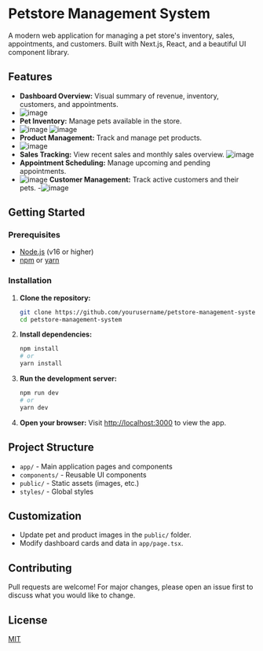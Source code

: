# Petstore Management System

A modern web application for managing a pet store's inventory, sales, appointments, and customers. Built with Next.js, React, and a beautiful UI component library.

## Features

- **Dashboard Overview:** Visual summary of revenue, inventory, customers, and appointments.
- ![image](https://github.com/user-attachments/assets/5993a8bb-7008-463a-8291-d32111799bb0)
- **Pet Inventory:** Manage pets available in the store.
- ![image](https://github.com/user-attachments/assets/bc784116-0739-447d-8463-15b7839d33c5)
  ![image](https://github.com/user-attachments/assets/0edc977e-28ca-415d-a045-a44e4abc7933)
- **Product Management:** Track and manage pet products.
- ![image](https://github.com/user-attachments/assets/4993eab1-d0ba-43c1-bf54-4431568f8cbb)
- **Sales Tracking:** View recent sales and monthly sales overview.
  ![image](https://github.com/user-attachments/assets/05721c8d-6743-47ce-a507-30c3e2ef58fe)
- **Appointment Scheduling:** Manage upcoming and pending appointments.
- ![image](https://github.com/user-attachments/assets/6e74a1ea-15f7-48ce-9440-a5e8989f5439)
 **Customer Management:** Track active customers and their pets.
-![image](https://github.com/user-attachments/assets/719e6a2d-b392-4753-b7b9-40a98f33b32c)
## Getting Started

### Prerequisites

- [Node.js](https://nodejs.org/) (v16 or higher)
- [npm](https://www.npmjs.com/) or [yarn](https://yarnpkg.com/)

### Installation

1. **Clone the repository:**
   ```bash
   git clone https://github.com/yourusername/petstore-management-system.git
   cd petstore-management-system
   ```

2. **Install dependencies:**
   ```bash
   npm install
   # or
   yarn install
   ```

3. **Run the development server:**
   ```bash
   npm run dev
   # or
   yarn dev
   ```

4. **Open your browser:**
   Visit [http://localhost:3000](http://localhost:3000) to view the app.

## Project Structure

- `app/` - Main application pages and components
- `components/` - Reusable UI components
- `public/` - Static assets (images, etc.)
- `styles/` - Global styles

## Customization

- Update pet and product images in the `public/` folder.
- Modify dashboard cards and data in `app/page.tsx`.

## Contributing

Pull requests are welcome! For major changes, please open an issue first to discuss what you would like to change.

## License

[MIT](LICENSE)
